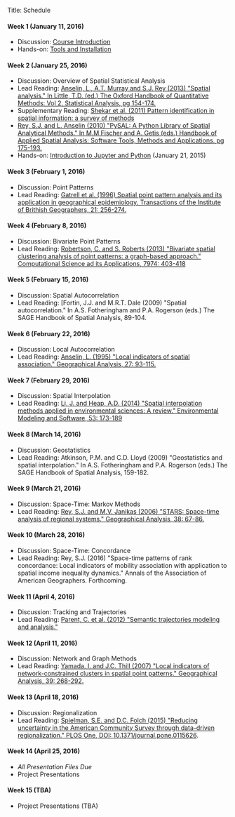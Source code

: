 Title: Schedule

#### Week 1  (January 11, 2016)

* Discussion: [Course Introduction]({filename}00_syllabus.md)
* Hands-on: [Tools and Installation](|filename|tools.md)

#### Week 2 (January 25, 2016)

* Discussion: Overview of Spatial Statistical Analysis
* Lead Reading: [Anselin, L., A.T. Murray and S.J. Rey (2013) "Spatial
  analysis." In Little, T.D. (ed.) The Oxford Handbook of Quantitative
Methods: Vol 2. Statistical Analysis, pg 154-174.  ](https://books.google.com/books?id=bCFwAgAAQBAJ&pg=PA173&lpg=PA173&dq=spatial+analysis+anselin+murray+rey&source=bl&ots=rgM2ELtAIM&sig=XyIBLTxF9J0JwiJvqOT31zzA0aM&hl=en&sa=X&ved=0ahUKEwjf2YiYxaLKAhVM2WMKHeecDzkQ6AEINzAD#v=onepage&q=spatial%20analysis%20anselin%20murray%20rey&f=false)
* Supplementary Reading: [Shekar et al. (2011) Pattern identification in spatial information: a survey of methods](http://www-users.cs.umn.edu/~shekhar/talk/2011/sdm_wiley2011.pdf)
* [Rey, S.J. and L. Anselin (2010) "PySAL: A Python Library of Spatial
  Analytical Methods." In M.M Fischer and A. Getis (eds.) Handbook of
Applied Spatial Analysis: Software Tools, Methods and Applications, pg
175-193.](https://books.google.com/books?id=c0EP_6eYsjAC&pg=PA174&lpg=PA174&dq=rey+and+anselin+pysal&source=bl&ots=JBFavk3I3T&sig=3n0QmNiXjqStJD0cfHLwwaqdCTM&hl=en&sa=X&ved=0ahUKEwjTzIflx6LKAhUB9mMKHayJD_QQ6AEIHTAA#v=onepage&q=rey%20and%20anselin%20pysal&f=false) 
* Hands-on: [Introduction to Jupyter and Python](http://nbviewer.ipython.org/github/sjsrey/giasp16/blob/lectures/content/pages/notebooks/00_notebook_intro.ipynb) (January 21, 2015)

#### Week 3 (February 1, 2016) 

* Discussion: Point Patterns
* Lead Reading: [Gatrell et al. (1996) Spatial point pattern analysis
  and its application in geographical epidemiology. Transactions of the
Institute of Brithish Geographers, 21:
256-274.](https://www.msu.edu/~ashton/classes/866/papers/gatrell_ppa.pdf)

#### Week 4 (February 8, 2016)
* Discussion: Bivariate Point Patterns
* Lead Reading: [Robertson, C. and S. Roberts (2013) "Bivariate spatial
  clustering analysis of point patterns: a graph-based approach."
Computational Science ad its Applications, 7974:
403-418](http://link.springer.com/chapter/10.1007%2F978-3-642-39649-6_29)

#### Week 5 (February 15, 2016)

* Discussion: Spatial Autocorrelation
* Lead Reading: [Fortin, J.J. and M.R.T. Dale (2009) "Spatial
  autocorrelation." In A.S. Fotheringham and P.A. Rogerson (eds.)
The SAGE Handbook of Spatial Analysis, 89-104.


#### Week 6 (February 22, 2016)

* Discussion: Local Autocorrelation
* Lead Reading:  [Anselin, L. (1995) "Local indicators of spatial
  association." Geographical Analysis, 27:
93-115.](http://onlinelibrary.wiley.com/doi/10.1111/j.1538-4632.1995.tb00338.x/abstract) 


#### Week 7 (February 29, 2016)

* Discussion: Spatial Interpolation
* Lead Reading: [Li, J.  and Heap, A.D. (2014) "Spatial interpolation
  methods applied in environmental sciences: A review." Environmental
Modeling and Software, 53:
173-189](http://www.sciencedirect.com/science/article/pii/S1364815213003113)

#### Week 8 (March 14,  2016)

* Discussion: Geostatistics
* Lead Reading:  Atkinson, P.M. and C.D. Lloyd (2009) "Geostatistics and
  spatial interpolation." In A.S. Fotheringham and P.A. Rogerson (eds.)
The SAGE Handbook of Spatial Analysis, 159-182.

#### Week 9 (March 21, 2016)

* Discussion: Space-Time: Markov Methods
* Lead Reading:  [Rey, S.J. and M.V. Janikas (2006) "STARS: Space-time
  analysis of regional systems." Geographical Analysis, 38:
67-86.](http://onlinelibrary.wiley.com/doi/10.1111/j.0016-7363.2005.00675.x/abstract)

#### Week 10 (March 28, 2016)

* Discussion: Space-Time: Concordance
* Lead Reading: Rey, S.J. (2016) "Space-time patterns of rank
  concordance: Local indicators of mobility association with application
to spatial income inequality dynamics." Annals of the Association of
American Geographers. Forthcoming.

#### Week 11  (April 4, 2016)

* Discussion: Tracking and Trajectories
* Lead Reading:  [Parent, C. et al. (2012) "Semantic trajectories
  modeling and
analysis."](http://www.uhasselt.be/Documents/datasim/Papers/Semantic-Trajectories-Modeling-and-Analysis.pdf)

#### Week 12 (April 11, 2016)

* Discussion: Network and Graph Methods
* Lead Reading:  [Yamada, I. and J.C. Thill (2007) "Local indicators of
  network-constrained clusters in spatial point patterns." Geographical
Analysis, 39:
268-292.](http://onlinelibrary.wiley.com/doi/10.1111/j.1538-4632.2007.00704.x/abstract)

#### Week 13 (April 18, 2016)

* Discussion: Regionalization
* Lead Reading: [Spielman, S.E. and D.C. Folch (2015) "Reducing
  uncertainty in the American Community Survey through data-driven
regionalization." PLOS One, DOI:
10.1371/journal.pone.0115626](http://journals.plos.org/plosone/article?id=10.1371/journal.pone.0115626).

#### Week 14 (April 25, 2016)

* *All Presentation Files Due*
* Project Presentations

#### Week 15 (TBA)

* Project Presentations (TBA)



[desmith6.6]: http://www.spatialanalysisonline.com/HTML/deterministic_interpolation_me.htm
[desmith6.7]: http://www.spatialanalysisonline.com/HTML/geostatistical_interpolation_m.htm
[desmith6.7.1]: http://www.spatialanalysisonline.com/HTML/core_concepts.htm
[desmith6.7.2]: http://www.spatialanalysisonline.com/HTML/kriging_interpolation.htm
[ou1]: http://site.ebrary.com.ezproxy1.lib.asu.edu/lib/asulib/reader.action?docID=10905778&ppg=25
[ou2]: http://site.ebrary.com.ezproxy1.lib.asu.edu/lib/asulib/reader.action?docID=10905778&ppg=57
[ou3]: http://site.ebrary.com.ezproxy1.lib.asu.edu/lib/asulib/reader.action?docID=10905778&ppg=79
[ou4]: http://site.ebrary.com.ezproxy1.lib.asu.edu/lib/asulib/reader.action?docID=10905778&ppg=117
[ou5]: http://site.ebrary.com.ezproxy1.lib.asu.edu/lib/asulib/reader.action?docID=10905778&ppg=145
[ou6]: http://site.ebrary.com.ezproxy1.lib.asu.edu/lib/asulib/reader.action?docID=10905778&ppg=181
[ou7]: http://site.ebrary.com.ezproxy1.lib.asu.edu/lib/asulib/reader.action?docID=10905778&ppg=211
[ou8]: http://site.ebrary.com.ezproxy1.lib.asu.edu/lib/asulib/reader.action?docID=10905778&ppg=239
[ou9]: http://site.ebrary.com.ezproxy1.lib.asu.edu/lib/asulib/reader.action?docID=10905778&ppg=263
[msep]: http://www.amazon.com/Modern-Spatial-Econometrics-Practice-GeoDaSpace/dp/0986342106/ref=cm_cr_pr_product_top?ie=UTF8
[smith_k]: http://www.seas.upenn.edu/%7Eese502/NOTEBOOK/Part_I/4_K_Functions.pdf
